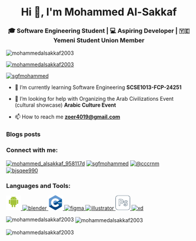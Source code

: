 <h1 align="center">Hi 👋, I'm Mohammed Al-Sakkaf</h1>
<h3 align="center">🎓 Software Engineering Student | 💻 Aspiring Developer | 🇾🇪 Yemeni Student Union Member</h3>

<p align="left"> <img src="https://komarev.com/ghpvc/?username=mohammedalsakkaf2003&label=Profile%20views&color=0e75b6&style=flat" alt="mohammedalsakkaf2003" /> </p>

<p align="left"> <a href="https://github.com/ryo-ma/github-profile-trophy"><img src="https://github-profile-trophy.vercel.app/?username=mohammedalsakkaf2003" alt="mohammedalsakkaf2003" /></a> </p>

<p align="left"> <a href="https://twitter.com/sgfmohammed" target="blank"><img src="https://img.shields.io/twitter/follow/sgfmohammed?logo=twitter&style=for-the-badge" alt="sgfmohammed" /></a> </p>

- 🌱 I’m currently learning Software Engineering **SCSE1013-FCP-24251**

- 🤝 I’m looking for help with Organizing the Arab Civilizations Event (cultural showcase) **Arabic Culture Event**

- 📫 How to reach me **zoer4019@gmail.com**

### Blogs posts
<!-- BLOG-POST-LIST:START -->
<!-- BLOG-POST-LIST:END -->

<h3 align="left">Connect with me:</h3>
<p align="left">
<a href="https://dev.to/mohammed_alsakkaf_958117d" target="blank"><img align="center" src="https://raw.githubusercontent.com/rahuldkjain/github-profile-readme-generator/master/src/images/icons/Social/devto.svg" alt="mohammed_alsakkaf_958117d" height="30" width="40" /></a>
<a href="https://twitter.com/sgfmohammed" target="blank"><img align="center" src="https://raw.githubusercontent.com/rahuldkjain/github-profile-readme-generator/master/src/images/icons/Social/twitter.svg" alt="sgfmohammed" height="30" width="40" /></a>
<a href="https://instagram.com/@cccrnm" target="blank"><img align="center" src="https://raw.githubusercontent.com/rahuldkjain/github-profile-readme-generator/master/src/images/icons/Social/instagram.svg" alt="@cccrnm" height="30" width="40" /></a>
<a href="https://discord.gg/bjsqee990" target="blank"><img align="center" src="https://raw.githubusercontent.com/rahuldkjain/github-profile-readme-generator/master/src/images/icons/Social/discord.svg" alt="bjsqee990" height="30" width="40" /></a>
</p>

<h3 align="left">Languages and Tools:</h3>
<p align="left"> <a href="https://developer.android.com" target="_blank" rel="noreferrer"> <img src="https://raw.githubusercontent.com/devicons/devicon/master/icons/android/android-original-wordmark.svg" alt="android" width="40" height="40"/> </a> <a href="https://www.blender.org/" target="_blank" rel="noreferrer"> <img src="https://download.blender.org/branding/community/blender_community_badge_white.svg" alt="blender" width="40" height="40"/> </a> <a href="https://www.w3schools.com/cpp/" target="_blank" rel="noreferrer"> <img src="https://raw.githubusercontent.com/devicons/devicon/master/icons/cplusplus/cplusplus-original.svg" alt="cplusplus" width="40" height="40"/> </a> <a href="https://www.figma.com/" target="_blank" rel="noreferrer"> <img src="https://www.vectorlogo.zone/logos/figma/figma-icon.svg" alt="figma" width="40" height="40"/> </a> <a href="https://www.adobe.com/in/products/illustrator.html" target="_blank" rel="noreferrer"> <img src="https://www.vectorlogo.zone/logos/adobe_illustrator/adobe_illustrator-icon.svg" alt="illustrator" width="40" height="40"/> </a> <a href="https://www.photoshop.com/en" target="_blank" rel="noreferrer"> <img src="https://raw.githubusercontent.com/devicons/devicon/master/icons/photoshop/photoshop-line.svg" alt="photoshop" width="40" height="40"/> </a> <a href="https://www.adobe.com/products/xd.html" target="_blank" rel="noreferrer"> <img src="https://cdn.worldvectorlogo.com/logos/adobe-xd.svg" alt="xd" width="40" height="40"/> </a> </p>

<p><img align="left" src="https://github-readme-stats.vercel.app/api/top-langs?username=mohammedalsakkaf2003&show_icons=true&locale=en&layout=compact" alt="mohammedalsakkaf2003" /></p>

<p>&nbsp;<img align="center" src="https://github-readme-stats.vercel.app/api?username=mohammedalsakkaf2003&show_icons=true&locale=en" alt="mohammedalsakkaf2003" /></p>

<p><img align="center" src="https://github-readme-streak-stats.herokuapp.com/?user=mohammedalsakkaf2003&" alt="mohammedalsakkaf2003" /></p>


